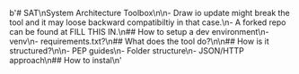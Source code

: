 b'# SAT\nSystem Architecture Toolbox\n\n- Draw io update might break the tool and it may loose backward compatibiltiy in that case.\n- A forked repo can be found at FILL THIS IN.\n## How to setup a dev environment\n- venv\n- requirements.txt?\n## What does the tool do?\n\n## How is it structured?\n\n- PEP guides\n- Folder structure\n- JSON/HTTP approach\n## How to instal\n'